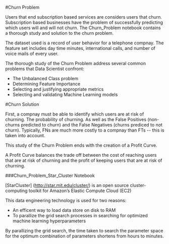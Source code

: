 #Churn Problem

Users that end subscription based services are considers users that churn. Subscription based businesses have the problem of successfully predicting which users will and will not churn. The Churn_Problem notebook contains a thorough study and solution to the churn problem. 

The dataset used is a record of user behavior for a telephone compnay. The feature set includes day time minutes, international calls, and number of voice mails of every user. 

The thorough study of the Churn Problem address several common problems that Data Scientist confront:
  - The Unbalanced Class problem
  - Determining Feature Importance
  - Selecting and justifying appropriate metrics 
  - Selecting and validating Machine Learning models

#Churn Solution

First, a compnay must be able to identify which users are at risk of churning. The probability of churning. As well as the False Positives (non-churns predicted to churn) and the False Negatives (churns prediced to not churn). Typically, FNs are much more costly to a compnay than FTs -- this is taken into account. 

This study of the Churn Problem ends with the creation of a Profit Curve. 

A Profit Curve balances the trade off between the cost of reaching users that are at risk of churning and the profit of keeping users that are at risk of churning. 

###Churn_Problem_Star_Cluster Notebook

[StarCluster] (http://star.mit.edu/cluster/) is an open source cluster-computing toolkit for Amazon’s Elastic Compute Cloud (EC2) 

This data engineering technology is used for two reasons:
  - An efficent way to load data store on disk to RAM
  - To parallize the grid search processes in searching for optimized machine learning hyperparameters

By parallizing the grid search, the time taken to search the parameter space for the optimum combination of parameters
shortens from hours to minutes. 


